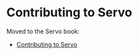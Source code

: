 # Contributing to Servo

Moved to the Servo book:

- [Contributing to Servo](https://book.servo.org/contributing.html)
